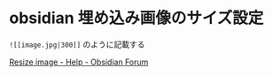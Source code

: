 # obsidian 埋め込み画像のサイズ設定
`![[image.jpg|300]]` のように記載する

[Resize image - Help - Obsidian Forum](https://forum.obsidian.md/t/resize-image/6517/8)